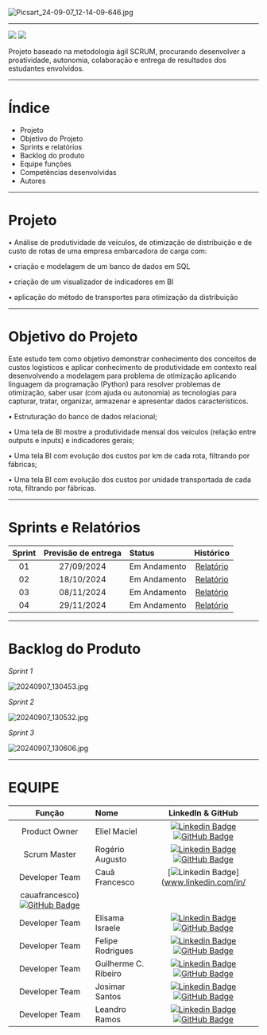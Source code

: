 ![Picsart_24-09-07_12-14-09-646.jpg](https://github.com/user-attachments/assets/da5b47c8-8ecd-4022-9b7b-c20d44ca4a46)

------------------------------------------------------------------------------------------------------------------------------------------

 <a href="http://fatecsjc-prd.azurewebsites.net/"><img src="https://img.shields.io/badge/INSTITUIÇÃO%3A-FATEC SÃO JOSÉ DOS CAMPOS-beige"/></a>
 <a href="https://conceptprimefatec.atlassian.net/jira/software/projects/CP3S/boards/3/backlog?assignee=unassigned%2C712020%3A8a58d1bf-2cab-4aad-84b1-37e0f078cfba"><img src="https://img.shields.io/badge/LINK:-JIRA SOFTWARE-blue"/></a>

Projeto baseado na metodologia ágil SCRUM, procurando desenvolver a proatividade, autonomia, colaboração e entrega de resultados dos estudantes envolvidos.

------------------------------------------------------------------------------------------------------------------------------------------

# Índice
* Projeto
* Objetivo do Projeto
* Sprints e relatórios
* Backlog do produto
* Equipe funções
* Competências desenvolvidas
* Autores

------------------------------------------------------------------------------------------------------------------------------------------

# Projeto 

• Análise de produtividade de veículos, de otimização de distribuição e de custo de rotas de uma empresa embarcadora de carga com:
 
• criação e modelagem de um banco de dados em SQL
 
• criação de um visualizador de indicadores em BI
 
• aplicação do método de transportes para otimização da distribuição

------------------------------------------------------------------------------------------------------------------------------------------

# Objetivo do Projeto


Este estudo tem como objetivo demonstrar conhecimento dos conceitos de custos logisticos e aplicar conhecimento de produtividade em contexto real desenvolvendo a modelagem para problema de otimização aplicando linguagem da programação (Python) para resolver problemas de otimização, saber usar (com ajuda ou autonomia) as tecnologias para capturar, tratar, organizar, armazenar e apresentar dados característicos.

• Estruturação do banco de dados relacional;

• Uma tela de BI mostre a produtividade mensal dos veículos (relação entre outputs e inputs) e indicadores gerais;
 
• Uma tela BI com evolução dos custos por km de cada rota, filtrando por fábricas;
 
• Uma tela BI com evolução dos custos por unidade transportada de cada rota, filtrando por fábricas.

------------------------------------------------------------------------------------------------------------------------------------------


# Sprints e Relatórios


| Sprint | Previsão de entrega | Status           | Histórico |
|:--:|:----------:|:-------------------|:-------------------------------------------------:|
| 01 | 27/09/2024 |  Em Andamento   | [Relatório](https://github.com/Guilhermecarvalhoribeiro/CONCEPTPRIME/files/15000826/DOCUMENTO.SPRINT.1.1.docx)|
| 02 | 18/10/2024 | Em Andamento   | [Relatório](https://github.com/Guilhermecarvalhoribeiro/CONCEPTPRIME/files/15227733/RELATORIO.API.-.SPRINT.2.Concept.1.docx)|
| 03 | 08/11/2024 |  Em Andamento | [Relatório](https://github.com/Guilhermecarvalhoribeiro/CONCEPTPRIME/files/15462388/RELATORIO.API.-.SPRINT.3.-.Copiar.docx)
| 04 | 29/11/2024 |   Em Andamento   | [Relatório](https://github.com/user-attachments/files/15878318/RELATORIO.API.-.SPRINT.4.-.1.docx)|

------------------------------------------------------------------------------------------------------------------------------------------

# Backlog do Produto 

_Sprint 1_

![20240907_130453.jpg](https://github.com/user-attachments/assets/8ba2832d-e62d-4532-b3ff-332ae87e83c3)

_Sprint 2_

![20240907_130532.jpg](https://github.com/user-attachments/assets/4be4b52a-55fb-4359-a1ae-8a8a7426b0e9)

_Sprint 3_

![20240907_130606.jpg](https://github.com/user-attachments/assets/4e9552ab-428a-44cc-b28a-7cb64178a633)


------------------------------------------------------------------------------------------------------------------------------------------

# EQUIPE

|    Função     | Nome                                  |  LinkedIn & GitHub |
| :-----------: | :------------------------------------ | :-------------------------------------------------------------------------------------------------------------------------------------------------------------------------------------------------------------------------------------------------------------------------------------------------------------------------: |
| Product Owner |   Eliel Maciel     |     [![Linkedin Badge](https://img.shields.io/badge/Linkedin-blue?style=flat-square&logo=Linkedin&logoColor=white)](https://www.linkedin.com/in/elielmaciel2022?utm_source=share&utm_campaign=share_via&utm_content=profile&utm_medium=android_app) [![GitHub Badge](https://img.shields.io/badge/GitHub-111217?style=flat-square&logo=github&logoColor=white)](https://github.com/ElielMaciel/Template)     |           
| Scrum Master  | Rogério Augusto |      [![Linkedin Badge](https://img.shields.io/badge/Linkedin-blue?style=flat-square&logo=Linkedin&logoColor=white)](https://www.linkedin.com/in/rog%C3%A9rio-augusto-85b115199/) [![GitHub Badge](https://img.shields.io/badge/GitHub-111217?style=flat-square&logo=github&logoColor=white)](https://github.com/rogeriopereira01)     |
| Developer Team | Cauã Francesco |      [![Linkedin Badge](https://img.shields.io/badge/Linkedin-blue?style=flat-square&logo=Linkedin&logoColor=white)](www.linkedin.com/in/
cauafrancesco) [![GitHub Badge](https://img.shields.io/badge/GitHub-111217?style=flat-square&logo=github&logoColor=white)](https://github.com)     |
|  Developer Team  | Elisama Israele             |         [![Linkedin Badge](https://img.shields.io/badge/Linkedin-blue?style=flat-square&logo=Linkedin&logoColor=white)](https://www.linkedin.com/in/elisama-silva-a11a3b277?utm_source=share&utm_campaign=share_via&utm_content=profile&utm_medium=android_app) [![GitHub Badge](https://img.shields.io/badge/GitHub-111217?style=flat-square&logo=github&logoColor=white)](https://github.com/ElisamaIsraele)      |
| Developer Team | Felipe Rodrigues|      [![Linkedin Badge](https://img.shields.io/badge/Linkedin-blue?style=flat-square&logo=Linkedin&logoColor=white)](https://www.linkedin.com/in/felipe-rodrigues-silva-234249169?utm_source=share&utm_campaign=share_via&utm_content=profile&utm_medium=android_app) [![GitHub Badge](https://img.shields.io/badge/GitHub-111217?style=flat-square&logo=github&logoColor=white)](https://github.com/Feliperodrigues17)     |
| Developer Team | Guilherme C. Ribeiro |      [![Linkedin Badge](https://img.shields.io/badge/Linkedin-blue?style=flat-square&logo=Linkedin&logoColor=white)](https://www.linkedin.com/in/guilherme-c-ribeiro-914245222) [![GitHub Badge](https://img.shields.io/badge/GitHub-111217?style=flat-square&logo=github&logoColor=white)](https://github.com/Guilhermecarvalhoribeiro)     |
| Developer Team | Josimar Santos|      [![Linkedin Badge](https://img.shields.io/badge/Linkedin-blue?style=flat-square&logo=Linkedin&logoColor=white)](https://www.linkedin.com/in/josimar-santos-2b4329288?utm_source=share&utm_campaign=share_via&utm_content=profile&utm_medium=android_app) [![GitHub Badge](https://img.shields.io/badge/GitHub-111217?style=flat-square&logo=github&logoColor=white)](https://github.com)     |
|  Developer Team | Leandro Ramos    |           [![Linkedin Badge](https://img.shields.io/badge/Linkedin-blue?style=flat-square&logo=Linkedin&logoColor=white)](https://www.linkedin.com/in/leandro-ramos-193040277/) [![GitHub Badge](https://img.shields.io/badge/GitHub-111217?style=flat-square&logo=github&logoColor=white)](https://github.com)          |




